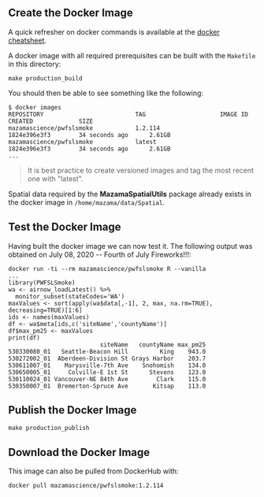 ## Create the Docker Image ##

A quick refresher on docker commands is available at the [docker cheatsheet](https://github.com/wsargent/docker-cheat-sheet).

A docker image with all required prerequisites can be built with the `Makefile` in this directory:

```
make production_build
```

You should then be able to see something like the following:

```
$ docker images
REPOSITORY                          TAG                     IMAGE ID            CREATED             SIZE
mazamascience/pwfslsmoke            1.2.114                 1824e396e3f3        34 seconds ago      2.61GB
mazamascience/pwfslsmoke            latest                  1824e396e3f3        34 seconds ago      2.61GB
...
```

> It is best practice to create versioned images and tag the most recent one with "latest".

Spatial data required by the **MazamaSpatialUtils** package already exists in 
the docker image in `/home/mazama/data/Spatial`.


## Test the Docker Image ##

Having built the docker image we can now test it. The following output was 
obtained on July 08, 2020 -- Fourth of July Fireworks!!!:


```
docker run -ti --rm mazamascience/pwfslsmoke R --vanilla
...
library(PWFSLSmoke)
wa <- airnow_loadLatest() %>%
  monitor_subset(stateCodes='WA')
maxValues <- sort(apply(wa$data[,-1], 2, max, na.rm=TRUE), decreasing=TRUE)[1:6]
ids <- names(maxValues)
df <- wa$meta[ids,c('siteName','countyName')]
df$max_pm25 <- maxValues
print(df)
                          siteName   countyName max_pm25
530330080_01   Seattle-Beacon Hill         King    943.0
530272002_01  Aberdeen-Division St Grays Harbor    203.7
530611007_01    Marysville-7th Ave    Snohomish    134.0
530650005_01     Colville-E 1st St      Stevens    123.0
530110024_01 Vancouver-NE 84th Ave        Clark    115.0
530350007_01  Bremerton-Spruce Ave       Kitsap    113.0
```


## Publish the Docker Image ##

```
make production_publish
```

## Download the Docker Image ##

This image can also be pulled from DockerHub with:

```
docker pull mazamascience/pwfslsmoke:1.2.114
```

